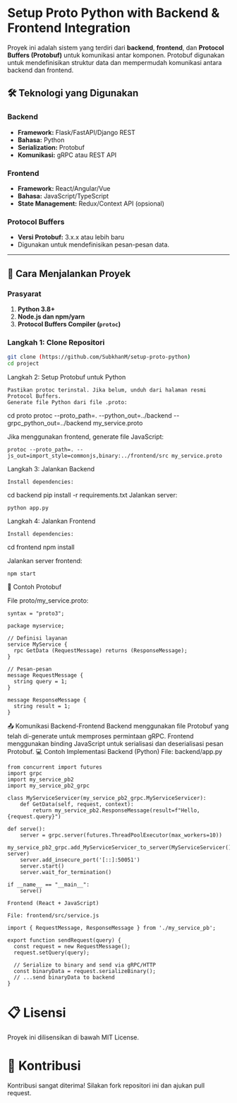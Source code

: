 # Setup Proto Python with Backend & Frontend Integration

Proyek ini adalah sistem yang terdiri dari **backend**, **frontend**, dan **Protocol Buffers (Protobuf)** untuk komunikasi antar komponen. Protobuf digunakan untuk mendefinisikan struktur data dan mempermudah komunikasi antara backend dan frontend.

## 🛠️ Teknologi yang Digunakan
### Backend
- **Framework:** Flask/FastAPI/Django REST
- **Bahasa:** Python
- **Serialization:** Protobuf
- **Komunikasi:** gRPC atau REST API

### Frontend
- **Framework:** React/Angular/Vue
- **Bahasa:** JavaScript/TypeScript
- **State Management:** Redux/Context API (opsional)

### Protocol Buffers
- **Versi Protobuf:** 3.x.x atau lebih baru
- Digunakan untuk mendefinisikan pesan-pesan data.

---

## 🚀 Cara Menjalankan Proyek
### Prasyarat
1. **Python 3.8+**
2. **Node.js dan npm/yarn**
3. **Protocol Buffers Compiler (`protoc`)**

### Langkah 1: Clone Repositori
```bash
git clone (https://github.com/SubkhanM/setup-proto-python)
cd project
```
Langkah 2: Setup Protobuf untuk Python

    Pastikan protoc terinstal. Jika belum, unduh dari halaman resmi Protocol Buffers.
    Generate file Python dari file .proto:

cd proto
protoc --proto_path=. --python_out=../backend --grpc_python_out=../backend my_service.proto

Jika menggunakan frontend, generate file JavaScript:

    protoc --proto_path=. --js_out=import_style=commonjs,binary:../frontend/src my_service.proto

Langkah 3: Jalankan Backend

    Install dependencies:

cd backend
pip install -r requirements.txt
Jalankan server:

    python app.py

Langkah 4: Jalankan Frontend

    Install dependencies:

cd frontend
npm install

Jalankan server frontend:

    npm start

📜 Contoh Protobuf

File proto/my_service.proto:
```
syntax = "proto3";

package myservice;

// Definisi layanan
service MyService {
  rpc GetData (RequestMessage) returns (ResponseMessage);
}

// Pesan-pesan
message RequestMessage {
  string query = 1;
}

message ResponseMessage {
  string result = 1;
}
```
📤 Komunikasi Backend-Frontend
    Backend menggunakan file Protobuf yang telah di-generate untuk memproses permintaan gRPC.
    Frontend menggunakan binding JavaScript untuk serialisasi dan deserialisasi pesan Protobuf.
💻 Contoh Implementasi
Backend (Python)
File: backend/app.py
```
from concurrent import futures
import grpc
import my_service_pb2
import my_service_pb2_grpc

class MyServiceServicer(my_service_pb2_grpc.MyServiceServicer):
    def GetData(self, request, context):
        return my_service_pb2.ResponseMessage(result=f"Hello, {request.query}")

def serve():
    server = grpc.server(futures.ThreadPoolExecutor(max_workers=10))
    my_service_pb2_grpc.add_MyServiceServicer_to_server(MyServiceServicer(), server)
    server.add_insecure_port('[::]:50051')
    server.start()
    server.wait_for_termination()

if __name__ == "__main__":
    serve()

Frontend (React + JavaScript)

File: frontend/src/service.js

import { RequestMessage, ResponseMessage } from './my_service_pb';

export function sendRequest(query) {
  const request = new RequestMessage();
  request.setQuery(query);

  // Serialize to binary and send via gRPC/HTTP
  const binaryData = request.serializeBinary();
  // ...send binaryData to backend
}
```

# 📋 Lisensi
Proyek ini dilisensikan di bawah MIT License.

# 🤝 Kontribusi
Kontribusi sangat diterima! Silakan fork repositori ini dan ajukan pull request.

